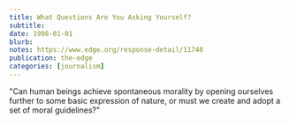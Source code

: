 ```yaml
---
title: What Questions Are You Asking Yourself?
subtitle:
date: 1998-01-01
blurb:
notes: https://www.edge.org/response-detail/11740
publication: the-edge
categories: [journalism]
---
```


"Can human beings achieve spontaneous morality by opening ourselves further to some basic expression of nature, or must we create and adopt a set of moral guidelines?"
